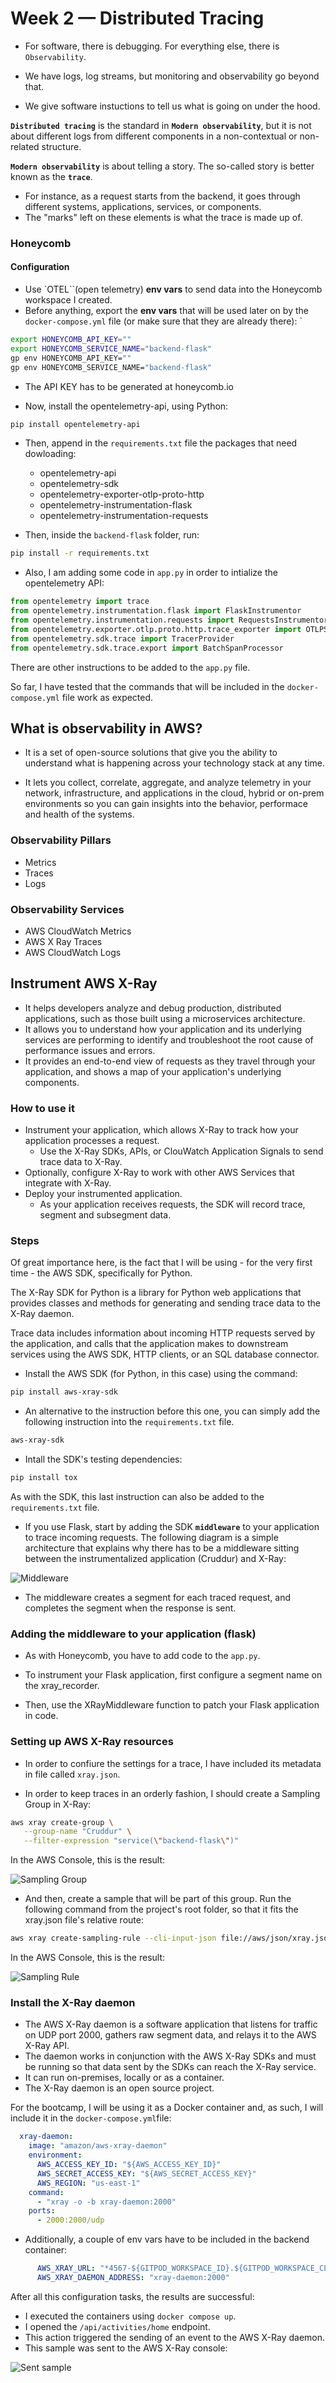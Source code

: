 # Week 2 — Distributed Tracing

- For software, there is debugging. For everything else, there is `Observability`.

- We have logs, log streams, but monitoring and observability go beyond that.

- We give software instuctions to tell us what is going on under the hood.

**`Distributed tracing`** is the standard in **`Modern observability`**, but it is not about different logs from different components in a non-contextual or non-related structure. 

**`Modern observability`** is about telling a story. The so-called story is better known as the **`trace`**. 

- For instance, as a request starts from the backend, it goes through different systems, applications, services, or components. 
- The "marks" left on these elements is what the trace is made up of.

### Honeycomb

#### Configuration
- Use `OTEL``(open telemetry) **env vars** to send data into the Honeycomb workspace I created.
- Before anything, export the **env vars** that will be used later on by the `docker-compose.yml` file (or make sure that they are already there):
`
```sh
export HONEYCOMB_API_KEY=""
export HONEYCOMB_SERVICE_NAME="backend-flask"
gp env HONEYCOMB_API_KEY=""
gp env HONEYCOMB_SERVICE_NAME="backend-flask"
```
- The API KEY has to be generated at honeycomb.io

- Now, install the opentelemetry-api, using Python:

```sh
pip install opentelemetry-api
```

- Then, append in the `requirements.txt` file the packages that need dowloading:
  - opentelemetry-api 
  - opentelemetry-sdk 
  - opentelemetry-exporter-otlp-proto-http 
  - opentelemetry-instrumentation-flask 
  - opentelemetry-instrumentation-requests

- Then, inside the `backend-flask` folder, run:

```sh
pip install -r requirements.txt
```

- Also, I am adding some code in `app.py` in order to intialize the opentelemetry API:

```python
from opentelemetry import trace
from opentelemetry.instrumentation.flask import FlaskInstrumentor
from opentelemetry.instrumentation.requests import RequestsInstrumentor
from opentelemetry.exporter.otlp.proto.http.trace_exporter import OTLPSpanExporter
from opentelemetry.sdk.trace import TracerProvider
from opentelemetry.sdk.trace.export import BatchSpanProcessor
```

There are other instructions to be added to the `app.py` file.

So far, I have tested that the commands that will be included in the `docker-compose.yml` file work as expected.

## What is observability in AWS?

- It is a set of open-source solutions that give you the ability to understand what is happening across your technology stack at any time.

- It lets you collect, correlate, aggregate, and analyze telemetry in your network, infrastructure, and applications in the cloud, hybrid or on-prem environments so you can gain insights into the behavior, performace and health of the systems.

### Observability Pillars

- Metrics 
- Traces 
- Logs

### Observability Services

- AWS CloudWatch Metrics
- AWS X Ray Traces
- AWS CloudWatch Logs

## Instrument AWS X-Ray

- It helps developers analyze and debug production, distributed applications, such as those built using a microservices architecture.
- It allows you to understand how your application and its underlying services are performing to identify and troubleshoot the root cause of performance issues and errors.
- It provides an end-to-end view of requests as they travel through your application, and shows a map of your application's underlying components.

### How to use it

- Instrument your application, which allows X-Ray to track how your application processes a request.
    - Use the X-Ray SDKs, APIs, or ClouWatch Application Signals to send trace data to X-Ray.
- Optionally, configure X-Ray to work with other AWS Services that integrate with X-Ray.
- Deploy your instrumented application.
    - As your application receives requests, the SDK will record trace, segment and subsegment data.

### Steps

Of great importance here, is the fact that I will be using - for the very first time - the AWS SDK, specifically for Python.

The X-Ray SDK for Python is a library for Python web applications that provides classes and methods for generating and sending trace data to the X-Ray daemon. 

Trace data includes information about incoming HTTP requests served by the application, and calls that the application makes to downstream services using the AWS SDK, HTTP clients, or an SQL database connector. 

- Install the AWS SDK (for Python, in this case) using the command:
```sh
pip install aws-xray-sdk
```
- An alternative to the instruction before this one, you can simply add the following instruction into the `requirements.txt` file.
```sh
aws-xray-sdk
```

- Intall the SDK's testing dependencies:
```sh
pip install tox
```
As with the SDK, this last instruction can also be added to the `requirements.txt` file.

- If you use Flask, start by adding the SDK **`middleware`** to your application to trace incoming requests. The following diagram is a simple architecture that explains why there has to be a middleware sitting between the instrumentalized application (Cruddur) and X-Ray:

![Middleware](/_docs/assets/xray-how-it-works.png "Middleware")

- The middleware creates a segment for each traced request, and completes the segment when the response is sent. 

### Adding the middleware to your application (flask)

- As with Honeycomb, you have to add code to the `app.py`.

- To instrument your Flask application, first configure a segment name on the xray_recorder. 

- Then, use the XRayMiddleware function to patch your Flask application in code.

### Setting up AWS X-Ray resources

- In order to confiure the settings for a trace, I have included its metadata in file called `xray.json`.

- In order to keep traces in an orderly fashion, I should create a Sampling Group in X-Ray:

```sh
aws xray create-group \
   --group-name "Cruddur" \
   --filter-expression "service(\"backend-flask\")"
```
In the AWS Console, this is the result:

![Sampling Group](/_docs/assets/sampling-group.png "Sampling Group")

- And then, create a sample that will be part of this group. Run the following command from the project's root folder, so that it fits the xray.json file's relative route:

```sh
aws xray create-sampling-rule --cli-input-json file://aws/json/xray.json
```
In the AWS Console, this is the result:

![Sampling Rule](/_docs/assets/sampling-rule.png "Sampling Rule")

### Install the X-Ray daemon

- The AWS X-Ray daemon is a software application that listens for traffic on UDP port 2000, gathers raw segment data, and relays it to the AWS X-Ray API. 
- The daemon works in conjunction with the AWS X-Ray SDKs and must be running so that data sent by the SDKs can reach the X-Ray service. 
- It can run on-premises, locally or as a container.
- The X-Ray daemon is an open source project.

For the bootcamp, I will be using it as a Docker container and, as such, I will include it in the `docker-compose.yml`file:

```yml
  xray-daemon:
    image: "amazon/aws-xray-daemon"
    environment:
      AWS_ACCESS_KEY_ID: "${AWS_ACCESS_KEY_ID}"
      AWS_SECRET_ACCESS_KEY: "${AWS_SECRET_ACCESS_KEY}"
      AWS_REGION: "us-east-1"
    command:
      - "xray -o -b xray-daemon:2000"
    ports:
      - 2000:2000/udp
```
- Additionally, a couple of env vars have to be included in the backend container:

```yml
      AWS_XRAY_URL: "*4567-${GITPOD_WORKSPACE_ID}.${GITPOD_WORKSPACE_CLUSTER_HOST}*"
      AWS_XRAY_DAEMON_ADDRESS: "xray-daemon:2000"
```

After all this configuration tasks, the results are successful:

- I executed the containers using `docker compose up`.
- I opened the `/api/activities/home` endpoint.
- This action triggered the sending of an event to the AWS X-Ray daemon.
- This sample was sent to the AWS X-Ray console:

![Sent sample](/_docs/assets/sent-trace.png "Sent sample")



